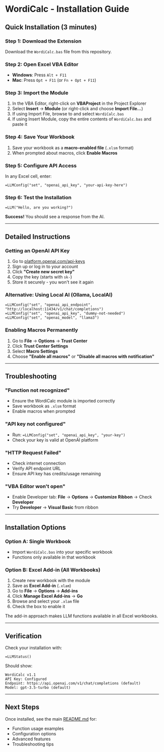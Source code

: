 # WordiCalc - Installation Guide

## Quick Installation (3 minutes)

### Step 1: Download the Extension
Download the `WordiCalc.bas` file from this repository.

### Step 2: Open Excel VBA Editor
- **Windows**: Press `Alt + F11`
- **Mac**: Press `Opt + F11` (or `Fn + Opt + F11`)

### Step 3: Import the Module
1. In the VBA Editor, right-click on **VBAProject** in the Project Explorer
2. Select **Insert** → **Module** (or right-click and choose **Import File...**)
3. If using Import File, browse to and select `WordiCalc.bas`
4. If using Insert Module, copy the entire contents of `WordiCalc.bas` and paste it

### Step 4: Save Your Workbook
1. Save your workbook as a **macro-enabled file** (`.xlsm` format)
2. When prompted about macros, click **Enable Macros**

### Step 5: Configure API Access
In any Excel cell, enter:
```excel
=LLMConfig("set", "openai_api_key", "your-api-key-here")
```

### Step 6: Test the Installation
```excel
=LLM("Hello, are you working?")
```

**Success!** You should see a response from the AI.

---

## Detailed Instructions

### Getting an OpenAI API Key
1. Go to [platform.openai.com/api-keys](https://platform.openai.com/api-keys)
2. Sign up or log in to your account
3. Click **"Create new secret key"**
4. Copy the key (starts with `sk-`)
5. Store it securely - you won't see it again

### Alternative: Using Local AI (Ollama, LocalAI)
```excel
=LLMConfig("set", "openai_api_endpoint", "http://localhost:11434/v1/chat/completions")
=LLMConfig("set", "openai_api_key", "dummy-not-needed")
=LLMConfig("set", "openai_model", "llama3")
```

### Enabling Macros Permanently
1. Go to **File** → **Options** → **Trust Center**
2. Click **Trust Center Settings**
3. Select **Macro Settings**
4. Choose **"Enable all macros"** or **"Disable all macros with notification"**

---

## Troubleshooting

### "Function not recognized"
- Ensure the WordiCalc module is imported correctly
- Save workbook as `.xlsm` format
- Enable macros when prompted

### "API key not configured"
- Run: `=LLMConfig("set", "openai_api_key", "your-key")`
- Check your key is valid at OpenAI platform

### "HTTP Request Failed"
- Check internet connection
- Verify API endpoint URL
- Ensure API key has credits/usage remaining

### "VBA Editor won't open"
- Enable Developer tab: **File** → **Options** → **Customize Ribbon** → Check **Developer**
- Try **Developer** → **Visual Basic** from ribbon

---

## Installation Options

### Option A: Single Workbook
- Import `WordiCalc.bas` into your specific workbook
- Functions only available in that workbook

### Option B: Excel Add-in (All Workbooks)
1. Create new workbook with the module
2. Save as **Excel Add-in** (`.xlam`)
3. Go to **File** → **Options** → **Add-ins**
4. Click **Manage Excel Add-ins** → **Go**
5. Browse and select your `.xlam` file
6. Check the box to enable it

The add-in approach makes LLM functions available in all Excel workbooks.

---

## Verification

Check your installation with:
```excel
=LLMStatus()
```

Should show:
```
WordiCalc v1.1
API Key: Configured
Endpoint: https://api.openai.com/v1/chat/completions (default)
Model: gpt-3.5-turbo (default)
```

---

## Next Steps

Once installed, see the main [README.md](README.md) for:
- Function usage examples
- Configuration options
- Advanced features
- Troubleshooting tips